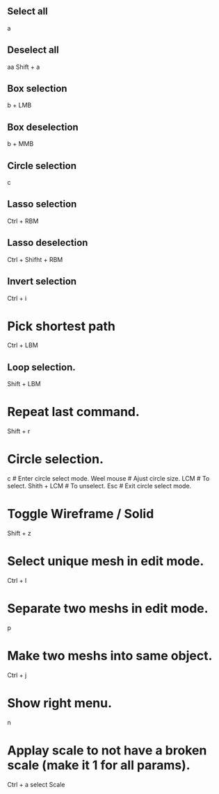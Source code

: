 ## Select all
a

## Deselect all
aa
Shift + a

## Box selection
b + LMB

## Box deselection
b + MMB

## Circle selection
c

## Lasso selection
Ctrl + RBM

## Lasso deselection
Ctrl + Shifht + RBM

## Invert selection
Ctrl + i

# Pick shortest path
Ctrl + LBM

## Loop selection.
Shift + LBM

# Repeat last command.
Shift + r

# Circle selection.
c               # Enter circle select mode.
Weel mouse      # Ajust circle size.
LCM             # To select.
Shith + LCM     # To unselect.
Esc             # Exit circle select mode.

# Toggle Wireframe / Solid
Shift + z

# Select unique mesh in edit mode.
Ctrl + l

# Separate two meshs in edit mode.
p

# Make two meshs into same object.
Ctrl + j

# Show right menu.
n

# Applay scale to not have a broken scale (make it 1 for all params).
Ctrl + a
select Scale
